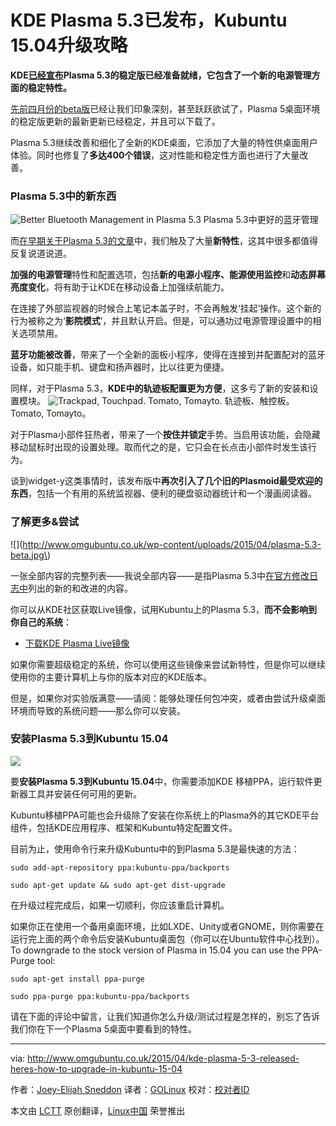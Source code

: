 
KDE Plasma 5.3已发布，Kubuntu 15.04升级攻略
================================================================================
**KDE[已经宣布][1]Plasma 5.3的稳定版已经准备就绪，它包含了一个新的电源管理方面的稳定特性。**

[先前四月份的beta版][2]已经让我们印象深刻，甚至跃跃欲试了，Plasma 5桌面环境的稳定版更新的最新更新已经稳定，并且可以下载了。

Plasma 5.3继续改善和细化了全新的KDE桌面，它添加了大量的特性供桌面用户体验。同时也修复了**多达400个错误**，这对性能和稳定性方面也进行了大量改善。

### Plasma 5.3中的新东西 ###

![Better Bluetooth Management in Plasma 5.3](http://www.omgubuntu.co.uk/wp-content/uploads/2015/04/bluetooth-applet-in-kde.jpg)
Plasma 5.3中更好的蓝牙管理

而[在早期关于Plasma 5.3的文章][3]中，我们触及了大量**新特性**，这其中很多都值得反复说道说道。

**加强的电源管理**特性和配置选项，包括**新的电源小程序、能源使用监控**和**动态屏幕亮度变化**，将有助于让KDE在移动设备上加强续航能力。

在连接了外部监视器的时候合上笔记本盖子时，不会再触发‘挂起’操作。这个新的行为被称之为‘**影院模式**’，并且默认开启。但是，可以通功过电源管理设置中的相关选项禁用。

**蓝牙功能被改善**，带来了一个全新的面板小程序，使得在连接到并配置配对的蓝牙设备，如只能手机、键盘和扬声器时，比以往更为便捷。

同样，对于Plasma 5.3，**KDE中的轨迹板配置更为方便**，这多亏了新的安装和设置模块。
![Trackpad, Touchpad. Tomato, Tomayto.](http://www.omgubuntu.co.uk/wp-content/uploads/2015/04/touchpad-kde.jpg)
轨迹板、触控板。Tomato, Tomayto。

对于Plasma小部件狂热者，带来了一个**按住并锁定**手势。当启用该功能，会隐藏移动鼠标时出现的设置处理。取而代之的是，它只会在长点击小部件时发生该行为。

谈到widget-y这类事情时，该发布版中**再次引入了几个旧的Plasmoid最受欢迎的东西**，包括一个有用的系统监视器、便利的硬盘驱动器统计和一个漫画阅读器。

### 了解更多&尝试 ###

![](http://www.omgubuntu.co.uk/wp-content/uploads/2015/04/plasma-5.3-beta.jpg\)

一张全部内容的完整列表——我说全部内容——是指Plasma 5.3中[在官方修改日志中][4]列出的新的和改进的内容。

你可以从KDE社区获取Live镜像，试用Kubuntu上的Plasma 5.3，**而不会影响到你自己的系统**：

- [下载KDE Plasma Live镜像][5]

如果你需要超级稳定的系统，你可以使用这些镜像来尝试新特性，但是你可以继续使用你的主要计算机上与你的版本对应的KDE版本。

但是，如果你对实验版满意——请阅：能够处理任何包冲突，或者由尝试升级桌面环境而导致的系统问题——那么你可以安装。

### 安装Plasma 5.3到Kubuntu 15.04 ###

![](http://www.omgubuntu.co.uk/wp-content/uploads/2012/02/logo-kubuntu.png)

要**安装Plasma 5.3到Kubuntu 15.04**中，你需要添加KDE 移植PPA，运行软件更新器工具并安装任何可用的更新。

Kubuntu移植PPA可能也会升级除了安装在你系统上的Plasma外的其它KDE平台组件，包括KDE应用程序、框架和Kubuntu特定配置文件。

目前为止，使用命令行来升级Kubuntu中的到Plasma 5.3是最快速的方法：

    sudo add-apt-repository ppa:kubuntu-ppa/backports
    
    sudo apt-get update && sudo apt-get dist-upgrade

在升级过程完成后，如果一切顺利，你应该重启计算机。

如果你正在使用一个备用桌面环境，比如LXDE、Unity或者GNOME，则你需要在运行完上面的两个命令后安装Kubuntu桌面包（你可以在Ubuntu软件中心找到）。
To downgrade to the stock version of Plasma in 15.04 you can use the PPA-Purge tool:

    sudo apt-get install ppa-purge
    
    sudo ppa-purge ppa:kubuntu-ppa/backports

请在下面的评论中留言，让我们知道你怎么升级/测试过程是怎样的，别忘了告诉我们你在下一个Plasma 5桌面中要看到的特性。

--------------------------------------------------------------------------------

via: http://www.omgubuntu.co.uk/2015/04/kde-plasma-5-3-released-heres-how-to-upgrade-in-kubuntu-15-04

作者：[Joey-Elijah Sneddon][a]
译者：[GOLinux](https://github.com/GOLinux)
校对：[校对者ID](https://github.com/校对者ID)

本文由 [LCTT](https://github.com/LCTT/TranslateProject) 原创翻译，[Linux中国](http://linux.cn/) 荣誉推出

[a]:https://plus.google.com/117485690627814051450/?rel=author
[1]:https://www.kde.org/announcements/plasma-5.3.0.php
[2]:http://www.omgubuntu.co.uk/2015/04/beta-plasma-5-3-features
[3]:http://www.omgubuntu.co.uk/2015/04/beta-plasma-5-3-features
[4]:https://www.kde.org/announcements/plasma-5.2.2-5.3.0-changelog.php
[5]:https://community.kde.org/Plasma/Live_Images
